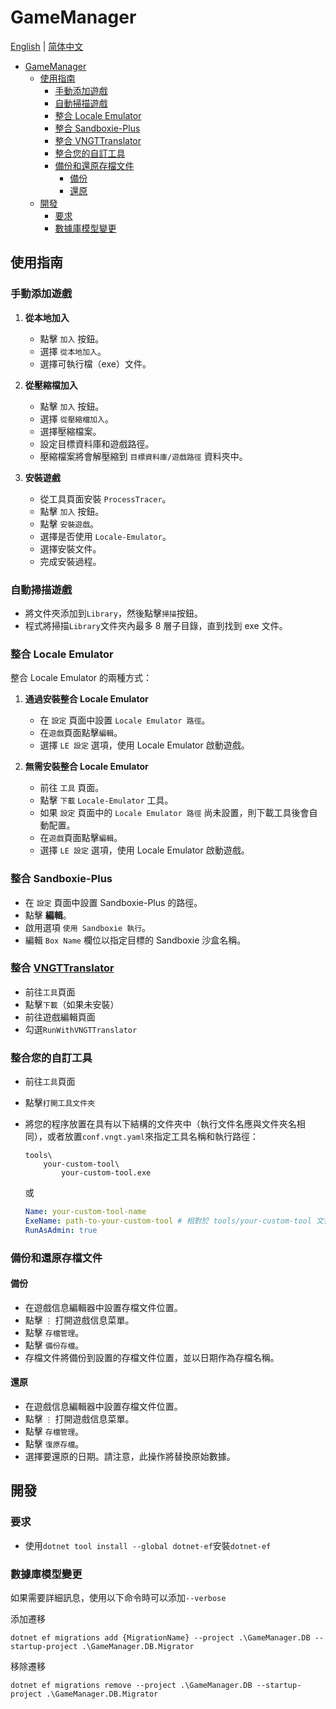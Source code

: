 # GameManager

[English](./GameManager.md) | [简体中文](./GameManager.zh-tw.md)

- [GameManager](#gamemanager)
  - [使用指南](#使用指南)
    - [手動添加遊戲](#手動添加遊戲)
    - [自動掃描遊戲](#自動掃描遊戲)
    - [整合 Locale Emulator](#整合-locale-emulator)
    - [整合 Sandboxie-Plus](#整合-sandboxie-plus)
    - [整合 VNGTTranslator](#整合-vngttranslator)
    - [整合您的自訂工具](#整合您的自訂工具)
    - [備份和還原存檔文件](#備份和還原存檔文件)
      - [備份](#備份)
      - [還原](#還原)
  - [開發](#開發)
    - [要求](#要求)
    - [數據庫模型變更](#數據庫模型變更)

## 使用指南

### 手動添加遊戲

1. **從本地加入**

   - 點擊 `加入` 按鈕。
   - 選擇 `從本地加入`。
   - 選擇可執行檔（exe）文件。

2. **從壓縮檔加入**

   - 點擊 `加入` 按鈕。
   - 選擇 `從壓縮檔加入`。
   - 選擇壓縮檔案。
   - 設定目標資料庫和遊戲路徑。
   - 壓縮檔案將會解壓縮到 `目標資料庫/遊戲路徑` 資料夾中。

3. **安裝遊戲**
   - 從工具頁面安裝 `ProcessTracer`。
   - 點擊 `加入` 按鈕。
   - 點擊 `安裝遊戲`。
   - 選擇是否使用 `Locale-Emulator`。
   - 選擇安裝文件。
   - 完成安裝過程。

### 自動掃描遊戲

- 將文件夾添加到`Library`，然後點擊`掃描`按鈕。
- 程式將掃描`Library`文件夾內最多 8 層子目錄，直到找到 exe 文件。

### 整合 Locale Emulator

整合 Locale Emulator 的兩種方式：

1. **通過安裝整合 Locale Emulator**

   - 在 `設定` 頁面中設置 `Locale Emulator 路徑`。
   - 在`遊戲`頁面點擊`編輯`。
   - 選擇 `LE 設定` 選項，使用 Locale Emulator 啟動遊戲。

2. **無需安裝整合 Locale Emulator**

   - 前往 `工具` 頁面。
   - 點擊 `下載` `Locale-Emulator` 工具。
   - 如果 `設定` 頁面中的 `Locale Emulator 路徑` 尚未設置，則下載工具後會自動配置。
   - 在`遊戲`頁面點擊`編輯`。
   - 選擇 `LE 設定` 選項，使用 Locale Emulator 啟動遊戲。

### 整合 Sandboxie-Plus

- 在 `設定` 頁面中設置 Sandboxie-Plus 的路徑。
- 點擊 **編輯**。
- 啟用選項 `使用 Sandboxie 執行`。
- 編輯 `Box Name` 欄位以指定目標的 Sandboxie 沙盒名稱。

### 整合 [VNGTTranslator](https://github.com/charles7668/VNGTTranslator)

- 前往`工具`頁面
- 點擊`下載`（如果未安裝）
- 前往遊戲編輯頁面
- 勾選`RunWithVNGTTranslator`

### 整合您的自訂工具

- 前往`工具`頁面
- 點擊`打開工具文件夾`
- 將您的程序放置在具有以下結構的文件夾中（執行文件名應與文件夾名相同），或者放置`conf.vngt.yaml`來指定工具名稱和執行路徑：

  ```shell
  tools\
      your-custom-tool\
          your-custom-tool.exe
  ```

  或

  ```yaml
  Name: your-custom-tool-name
  ExeName: path-to-your-custom-tool # 相對於 tools/your-custom-tool 文件夾
  RunAsAdmin: true
  ```

### 備份和還原存檔文件

#### 備份

- 在遊戲信息編輯器中設置存檔文件位置。
- 點擊 `⋮` 打開遊戲信息菜單。
- 點擊 `存檔管理`。
- 點擊 `備份存檔`。
- 存檔文件將備份到設置的存檔文件位置，並以日期作為存檔名稱。

#### 還原

- 在遊戲信息編輯器中設置存檔文件位置。
- 點擊 `⋮` 打開遊戲信息菜單。
- 點擊 `存檔管理`。
- 點擊 `復原存檔`。
- 選擇要還原的日期。請注意，此操作將替換原始數據。

## 開發

### 要求

- 使用`dotnet tool install --global dotnet-ef`安裝`dotnet-ef`

### 數據庫模型變更

如果需要詳細訊息，使用以下命令時可以添加`--verbose`

添加遷移

```shell
dotnet ef migrations add {MigrationName} --project .\GameManager.DB --startup-project .\GameManager.DB.Migrator
```

移除遷移

```shell
dotnet ef migrations remove --project .\GameManager.DB --startup-project .\GameManager.DB.Migrator
```

